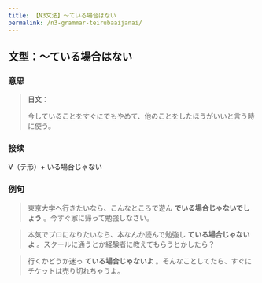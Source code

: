 ```yaml
---
title: 【N3文法】〜ている場合はない
permalink: /n3-grammar-teirubaaijanai/
---
```


## 文型：〜ている場合はない

### 意思

> **日文：**
> 
> 今していることをすぐにでもやめて、他のことをしたほうがいいと言う時に使う。


### 接续

V（テ形）\+ いる場合じゃない

### 例句

> 東京大学へ行きたいなら、こんなところで遊ん **でいる場合じゃないでしょう** 。今すぐ家に帰って勉強しなさい。

> 本気でプロになりたいなら、本なんか読んで勉強し **ている場合じゃないよ** 。スクールに通うとか経験者に教えてもらうとかしたら？

> 行くかどうか迷っ **ている場合じゃないよ** 。そんなことしてたら、すぐにチケットは売り切れちゃうよ。

